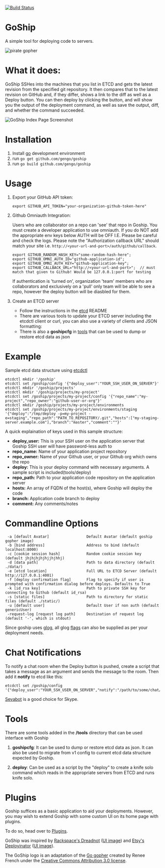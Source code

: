 [![Build Status](https://travis-ci.org/gengo/goship.svg?branch=master)](https://travis-ci.org/gengo/goship)

# GoShip

A simple tool for deploying code to servers.

![pirate gopher](https://cloud.githubusercontent.com/assets/3772659/8693461/3c5f74a8-2b12-11e5-9a27-ff4421589df6.png)

# What it does:

GoShip SSHes into the machines that you list in ETCD and gets the latest revision from the specified git repository. It then compares that to the latest revision on GitHub and, if they differ, shows a link to the diff as well as a Deploy button. You can then deploy by clicking the button, and will show you the output of the deployment command, as well as save the output, diff, and whether the command succeeded.

![GoShip Index Page Screenshot](https://cloud.githubusercontent.com/assets/3772659/8693471/55ec2592-2b12-11e5-965f-8e572309c945.png)

# Installation
1. Install [go](http://golang.org) development environment
2. run `go get github.com/gengo/goship`
3. run `go build github.com/gengo/goship`

# Usage

1. Export your GitHub API token:
   
   ```shell
   export GITHUB_API_TOKEN="your-organization-github-token-here"
   ```
2. Github Omniauth Integration:
   
   Users who are collaborator on a repo can 'see' that repo in Goship.
   You must create a developer application to use omniauth.
   If you do NOT add the appropriate env keys below AUTH will be OFF I.E. Please be careful and check the logs.
   Please  note the "Authorization callback URL" should match your site i.e. `http://<your-url-and-port>/auth/github/callback`.

   ```shell
   export GITHUB_RANDOM_HASH_KEY="some-random-hash-here";
   export GITHUB_OMNI_AUTH_ID="github-application-id";
   export GITHUB_OMNI_AUTH_KEY="github-application-key";
   export GITHUB_CALLBACK_URL="http://<your-url-and-port>";  // must match that given to Github! Would be 127.0.0.1:port for testing
   ```
   
   If authentication is 'turned on', organization 'team' members who are collaborators and exclusively on a 'pull' only team will be able to see a repo, however the deploy button will be diasbled for them.
   
3. Create an ETCD server
   * Follow the instructions in the [etcd](https://github.com/coreos/etcd) README
   * There are various tools to update your ETCD server including the etcdctl client or curl, you can also use a variety of clients and JSON formatting:
   * There is also a **goshipcfg** in [tools](#tools) that can be used to dump or restore etcd data as json


# Example
Sample etcd data structure using [etcdctl](https://github.com/coreos/etcdctl/)
   
   ```shell
   etcdctl mkdir '/goship'
   etcdctl set /goship/config '{"deploy_user":"YOUR_SSH_USER_ON_SERVER"}'
   etcdctl mkdir '/goship/projects'
   etcdctl mkdir '/goship/projects/my-project'
   etcdctl set /goship/projects/my-project/config '{"repo_name":"my-project","repo_owner":"github-user-or-org"}'
   etcdctl mkdir /goship/projects/my-project/environments
   etcdctl set /goship/projects/my-project/environments/staging '{"deploy":"/tmp/deploy -p=my-project -e=staging","repo_path":"PATH_TO_REPOSITORY/.git","hosts":["my-staging-server.example.com"],"branch":"master","comment":""}'
   ```
   A quick explaination of keys used in this sample structure:

* **deploy_user:** This is your SSH user on the application server that Goship SSH user will have password-less auth to
* **repo_name:** Name of your application project repository
* **repo_owner:** Name of your Github user, or your Github org which owns the repo
* **deploy:** This is your deploy command with necessary arguments. A sample script is included(tools/deploy)
* **repo_path:** Path to your application code repository on the application server
* **hosts:** An array of FQDN of the host(s), where Goship will deploy the code
* **branch:** Application code branch to deploy
* **comment:** Any comments/notes

# Commandline Options

```
 -a [default Avatar]                 Default Avatar (default goship gopher image)
 -b [bind address]                   Address to bind (default localhost:8000)
 -c [cookie session hash]            Random cookie session key (default jhjhjhjhjhjjhjhhj)
 -d [data path]                      Path to data directory (default ./data/)
 -e [etcd location]                  Full URL to ETCD Server (default http://127.0.0.1:4001)
 -f [deploy confirmation flag]       Flag to specify if user is prompted with confirmation dialog before deploys. Defaults to True
 -k [id_rsa key]                     Path to private SSH key for connecting to Github (default id_rsa)
 -s [static files]                   Path to directory for static files (default ./static/)
 -u [default user]                   Default User if non auth (default genericUser)
 -request-log [request log path]     Destination of request log (default '-', which is stdout)
```

Since goship uses [glog](https://github.com/golang/glog), all glog [flags](https://github.com/golang/glog/blob/master/glog.go#L38) can also be supplied as per your deployment needs.

# Chat Notifications
To notify a chat room when the Deploy button is pushed, create a script that takes a message as an argument and sends the message to the room. Then add it **notify** to etcd like this:

```
etcdctl set /goship/config '{"deploy_user":"YOUR_SSH_USER_ON_SERVER","notify":"/path/to/some/chat/notify.sh"}'
```

[Sevabot](http://sevabot-skype-bot.readthedocs.org/en/latest/) is a good choice for Skype.

# Tools

There are some tools added in the **/tools** directory that can be used interface with Goship

1) **goshipcfg**: It can be used to dump or restore etcd data as json. It can also be used to migrate from v1 config to current etcd data structure expected by Goship.

2) **deploy**:  Can be used as a script by the "deploy" to create a knife solo command which reads in the appropriate servers from ETCD and runs knife solo.

# Plugins

Goship suffices as a basic application to aid your deployments. However, you may wish to extend Goship with some custom UI on its home page with plugins.

To do so, head over to [Plugins](plugins).

GoShip was inspired by [Rackspace's Dreadnot](https://github.com/racker/dreadnot) ([UI image](http://c179631.r31.cf0.rackcdn.com/dreadnot-overview.png)) and [Etsy's Deployinator](https://github.com/etsy/deployinator/) ([UI image](http://farm5.staticflickr.com/4065/4620552264_9e0fdf634d_b.jpg)).

The GoShip logo is an adaptation of the [Go gopher](http://blog.golang.org/gopher) created by Renee French under the [Creative Commons Attribution 3.0 license](https://creativecommons.org/licenses/by/3.0/).
